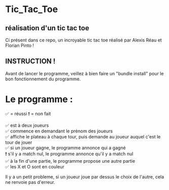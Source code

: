 # Tic_Tac_Toe

## réalisation d'un tic tac toe

Ci présent dans ce repo, un incroyable tic tac toe réalisé par Alexis Réau et Florian Pinto !

## INSTRUCTION !

Avant de lancer le programme, veillez à bien faire un "bundle install" pour le bon fonctionnement du programme.

# Le programme :

✅ = réussi
❗️ = non fait

✅ est à deux joueurs<br>
✅ commence en demandant le prénom des joueurs<br>
✅ affiche le plateau à chaque tour, puis demande au joueur auquel c'est le tour de jouer<br>
✅ si un joueur gagne, le programme annonce qui a gagné<br>
❗️ s'il y a match nul, le programme annonce qu'il y a match nul<br>
✅ à la fin d'une partie, le programme propose une autre partie<br>
✅ les X et O sont en couleur<br>

Il y a un petit probleme, si un joueur joue par dessus le choix de l'autre, cela ne renvoie pas d'erreur.
